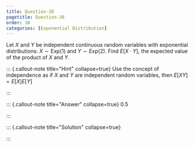 ```yaml
---
title: Question-38 
pagetitle: Question-38
order: 38
categories: [Exponential Distribution]
---
```

Let $X$ and $Y$ be independent continuous random variables with exponential distributions: 
$X \sim \text{Exp}(1)$ and $Y \sim \text{Exp}(2)$.
Find $E[X \cdot Y]$, the expected value of the product of $X$ and $Y$.

::: {.callout-note title="Hint" collapse=true}
Use the concept of independence as if $X$ and $Y$ are independent random variables, then $E[XY] =  E[X] E[Y]$

:::

::: {.callout-note title="Answer" collapse=true}
0.5

:::

::: {.callout-note title="Solution" collapse=true}

:::